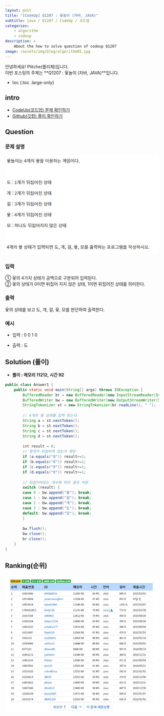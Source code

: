 ```yaml
---
layout: post
title: "[CodeUp] Q1207 : 윷놀이 (자바, JAVA)"
subtitle: java / Q1207 / CodeUp / 코드업
categories:
    - algorithm
    - codeup
description: >
    About the how to solve question of codeup Q1207
image: /assets/img/blog/algorithm01.jpg
---
```


안녕하세요! Plitche(플리체)입니다.  
이번 포스팅의 주제는 **Q1207 : 윷놀이 (자바, JAVA)**입니다.

* toc
{:toc .large-only}

## intro
* [CodeUp(코드업) 문제 확인하기](https://codeup.kr/problem.php?id=1207)  
* [Github(깃헙) 풀이 확인하기](https://github.com/plitche/CodeUp_Solution/tree/master/Q1201~Q1300/Q1207)  

## Question
### 문제 설명
![](/assets/post/codeup/Q1200~Q1299/20210809/01.JPG)
### 입력
① 윷의 4가지 상태가 공백으로 구분되어 입력된다.  
② 윷의 상태가 0이면 뒤집어 지지 않은 상태, 1이면 뒤집어진 상태를 의미한다.  

### 출력
윷의 상태를 보고 도, 개, 걸, 윷, 모를 판단하여 출력한다.  

### 예시
* 입력 : 0 0 1 0  
  
* 출력 : 도  

## Solution (풀이)
* **풀이 : 메모리 11212, 시간 92**  

```java
public class Answer1 {
	public static void main(String[] args) throws IOException {
		BufferedReader br = new BufferedReader(new InputStreamReader(System.in));
		BufferedWriter bw = new BufferedWriter(new OutputStreamWriter(System.out));
		StringTokenizer st = new StringTokenizer(br.readLine(), " ");
		
		// 4개의 윷 상태를 입력 받는다.
		String a = st.nextToken();
		String b = st.nextToken();
		String c = st.nextToken();
		String d = st.nextToken();
		
		int result = 0;
		// 몇개가 뒤집어져 있는지 확인
		if (a.equals("0")) result+=1;
		if (b.equals("0")) result+=1;
		if (c.equals("0")) result+=1;
		if (d.equals("0")) result+=1;
		
		// 뒤집어져있는 개수에 따라 결과 저장
		switch (result) {
		case 0 : bw.append("윷"); break;
		case 1 : bw.append("걸"); break;
		case 2 : bw.append("개"); break;
		case 3 : bw.append("도"); break;
		default: bw.append("모"); break;
		}
		
		bw.flush();
		bw.close();
		br.close();
	}
}
```  

## Ranking(순위)
![](/assets/post/codeup/Q1200~Q1299/20210808_04/02.JPG)  